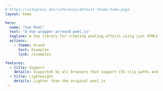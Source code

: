 ```yaml
---
# https://vitepress.dev/reference/default-theme-home-page
layout: home

hero:
  name: "Vue Peel"
  text: "A Vue wrapper arround peel.js"
  tagline: A Vue library for creating peeling effects using just HTML5.
  actions:
    - theme: brand
      text: Examples
      link: /examples

features:
  - title: Support
    details: Supported by all browsers that support CSS clip paths and transforms
  - title: Lightweight
    details: Lighter than the original peel.js
---
```


